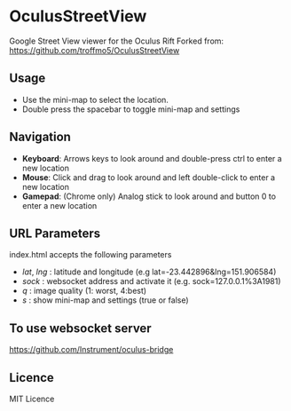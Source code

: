OculusStreetView
================

Google Street View viewer for the Oculus Rift
 Forked from: https://github.com/troffmo5/OculusStreetView


Usage
-------------
- Use the mini-map to select the location.
- Double press the spacebar to toggle mini-map and settings

Navigation
-------------
- **Keyboard**: Arrows keys to look around and double-press ctrl to enter a new location
- **Mouse**: Click and drag to look around and left double-click to enter a new location
- **Gamepad**: (Chrome only) Analog stick to look around and button 0 to enter a new location

URL Parameters
-------------
index.html accepts the following parameters

- *lat*, *lng* : latitude and longitude (e.g lat=-23.442896&lng=151.906584)
- *sock* : websocket address and activate it (e.g. sock=127.0.0.1%3A1981)
- *q* : image quality (1: worst, 4:best)
- *s* : show mini-map and settings (true or false)


To use websocket server
---------------------------
https://github.com/Instrument/oculus-bridge

Licence
-------------
MIT Licence
